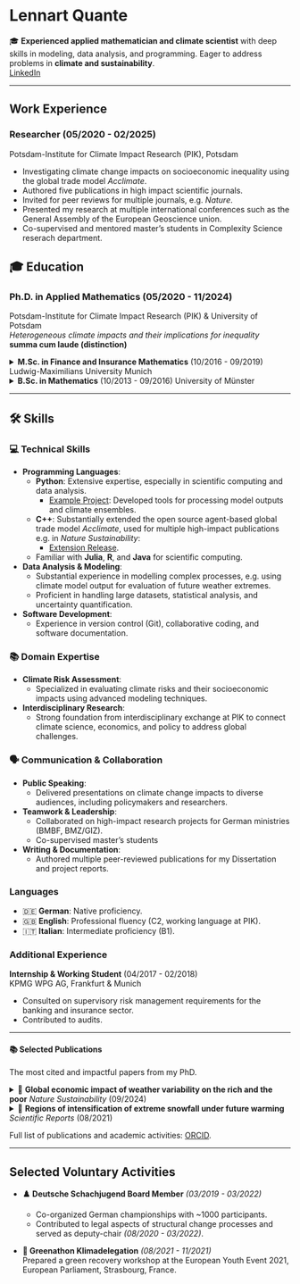 # Lennart Quante

🎓 **Experienced applied mathematician and climate scientist** with deep skills in modeling, data analysis, and programming. Eager to address problems in **climate and sustainability**.  
 [LinkedIn](https://www.linkedin.com/in/lennart-quante-57056b314)

---

## Work Experience
### **Researcher** (05/2020 - 02/2025)  
Potsdam-Institute for Climate Impact Research (PIK), Potsdam  
- Investigating climate change impacts on socioeconomic inequality using the global trade model *Acclimate*.  
- Authored five publications in high impact scientific journals.
- Invited for peer reviews for multiple journals, e.g. *Nature*.
- Presented my research at multiple international conferences such as the General Assembly of the European Geoscience union.
- Co-supervised and mentored master’s students in Complexity Science reserach department.

## 🎓 Education
### **Ph.D. in Applied Mathematics** (05/2020 - 11/2024)  
Potsdam-Institute for Climate Impact Research (PIK) & University of Potsdam  
*Heterogeneous climate impacts and their implications for inequality*  
**summa cum laude (distinction)**  

<details> 
<summary><b>M.Sc. in Finance and Insurance Mathematics</b> (10/2016 - 09/2019)  
Ludwig-Maximilians University Munich</summary>

- Numerical modeling of financial markets, e.g., for derivative evaluation.  
- Thesis grade: **very good (1.3)**  
- Final grade: **good (1.76)**  
</details>

<details> 
<summary><b>B.Sc. in Mathematics</b> (10/2013 - 09/2016)  
University of Münster</summary>

- Thesis grade: **very good (1.3)**  
- Final grade: **good (2.5)**  
</details>

---

## 🛠️ Skills

### 💻 Technical Skills
- **Programming Languages**:  
    - **Python**: Extensive expertise, especially in scientific computing and data analysis.  
        - [Example Project](https://github.com/acclimate/toolbox): Developed tools for processing model outputs and climate ensembles.  
    - **C++**: Substantially extended the open source agent-based global trade model *Acclimate*, used for multiple high-impact publications e.g. in *Nature Sustainability*: 
        - [Extension Release](https://github.com/acclimate/acclimate/releases/tag/v3.4.0).  
    - Familiar with **Julia**, **R**, and **Java** for scientific computing.  
- **Data Analysis & Modeling**:
    - Substantial experience in modelling complex processes, e.g. using climate model output for evaluation of future weather extremes.
    - Proficient in handling large datasets, statistical analysis, and uncertainty quantification.  
- **Software Development**:  
    - Experience in version control (Git), collaborative coding, and software documentation.  

### 📚 Domain Expertise
- **Climate Risk Assessment**:  
    - Specialized in evaluating climate risks and their socioeconomic impacts using advanced modeling techniques.  
- **Interdisciplinary Research**:  
    - Strong foundation from interdisciplinary exchange at PIK to connect climate science, economics, and policy to address global challenges.  

### 🗣️ Communication & Collaboration
- **Public Speaking**:  
    - Delivered presentations on climate change impacts to diverse audiences, including policymakers and researchers.  
- **Teamwork & Leadership**:  
    - Collaborated on high-impact research projects for German ministries (BMBF, BMZ/GIZ).
    - Co-supervised master’s students  
- **Writing & Documentation**:  
    - Authored multiple peer-reviewed publications for my Dissertation and project reports. 

### Languages
- 🇩🇪 **German**: Native proficiency.  
- 🇬🇧 **English**: Professional fluency (C2, working language at PIK).  
- 🇮🇹 **Italian**: Intermediate proficiency (B1).  

### Additional Experience
**Internship & Working Student** (04/2017 - 02/2018)  
KPMG WPG AG, Frankfurt & Munich  
- Consulted on supervisory risk management requirements for the banking and insurance sector.  
- Contributed to audits.
---
#### 📚 Selected Publications  
The most cited and impactful papers from my PhD.
<details>
<summary>📖 <b>Global economic impact of weather variability on the rich and the poor</b>  
<em>Nature Sustainability</em> (09/2024)</summary>
- Integrated five income levels into the global supply chain model *Acclimate* to evaluate the heterogeneity of weather extremes' impacts.  
- [Read here](https://www.nature.com/articles/s41893-024-01430-7)  
- [News article by Carbon Brief](https://www.carbonbrief.org/us-supply-chains-face-biggest-jump-in-weather-shocks-due-to-climate-change)  
- [Interview at Deutschlandfunk (German)](https://www.deutschlandfunk.de/wirtschaftliche-klima-folgen-risiken-steigen-fuer-reiche-int-lennart-quante-dlf-2221d1f9-100.html)
</details>
<details>
<summary>📖 <b>Regions of intensification of extreme snowfall under future warming</b>  
<em>Scientific Reports</em> (08/2021)</summary>
- Investigated the competing effects of increasing temperatures and rainfall on extreme snowfall using advanced climate models.  
- [Read here](https://doi.org/10.1038/s41598-021-95979-4)  
- [Summary on changes in snowfall](https://theconversation.com/why-a-warming-climate-can-bring-bigger-snowstorms-176201)  
</details>

Full list of publications and academic activities: [ORCID](https://orcid.org/0000-0003-4942-8254).

---

## Selected Voluntary Activities  
- **♟️ Deutsche Schachjugend Board Member** *(03/2019 - 03/2022)*  
    - Co-organized German championships with ~1000 participants.  
    - Contributed to legal aspects of structural change processes and served as deputy-chair *(08/2020 - 03/2022)*.  

- **🌱 Greenathon Klimadelegation** *(08/2021 - 11/2021)*  
    Prepared a green recovery workshop at the European Youth Event 2021, European Parliament, Strasbourg, France. 
